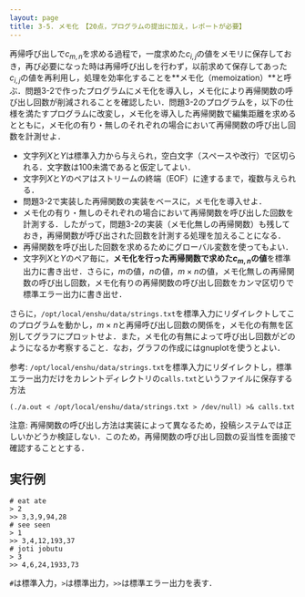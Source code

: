 ```yaml
---
layout: page
title: 3-5. メモ化　【20点，プログラムの提出に加え，レポートが必要】
---
```


再帰呼び出しで$c_{m,n}$を求める過程で，一度求めた$c_{i,j}$の値をメモリに保存しておき，再び必要になった時は再帰呼び出しを行わず，以前求めて保存してあった$c_{i,j}$の値を再利用し，処理を効率化することを**メモ化（memoization）**と呼ぶ．問題3-2で作ったプログラムにメモ化を導入し，メモ化により再帰関数の呼び出し回数が削減されることを確認したい．問題3-2のプログラムを，以下の仕様を満たすプログラムに改変し，メモ化を導入した再帰関数で編集距離を求めるとともに，メモ化の有り・無しのそれぞれの場合において再帰関数の呼び出し回数を計測せよ．

+ 文字列$X$と$Y$は標準入力から与えられ，空白文字（スペースや改行）で区切られる．文字数は100未満であると仮定してよい．
+ 文字列$X$と$Y$のペアはストリームの終端（EOF）に達するまで，複数与えられる．
+ 問題3-2で実装した再帰関数の実装をベースに，メモ化を導入せよ．
+ メモ化の有り・無しのそれぞれの場合において再帰関数を呼び出した回数を計測する．したがって，問題3-2の実装（メモ化無しの再帰関数）も残しておき，再帰関数が呼び出された回数を計測する処理を加えることになる．
+ 再帰関数を呼び出した回数を求めるためにグローバル変数を使ってもよい．
+ 文字列$X$と$Y$のペア毎に，**メモ化を行った再帰関数で求めた$c_{m,n}$の値**を標準出力に書き出せ．さらに，$m$の値，$n$の値，$m \times n$の値，メモ化無しの再帰関数の呼び出し回数，メモ化有りの再帰関数の呼び出し回数をカンマ区切りで標準エラー出力に書き出せ．

さらに，`/opt/local/enshu/data/strings.txt`を標準入力にリダイレクトしてこのプログラムを動かし，$m \times n$と再帰呼び出し回数の関係を，メモ化の有無を区別してグラフにプロットせよ．また，メモ化の有無によって呼び出し回数がどのようになるか考察すること．なお，グラフの作成にはgnuplotを使うとよい．

参考: `/opt/local/enshu/data/strings.txt`を標準入力にリダイレクトし，標準エラー出力だけをカレントディレクトリの`calls.txt`というファイルに保存する方法

```
(./a.out < /opt/local/enshu/data/strings.txt > /dev/null) >& calls.txt
```

注意: 再帰関数の呼び出し方法は実装によって異なるため，投稿システムでは正しいかどうか検証しない．このため，再帰関数の呼び出し回数の妥当性を面接で確認することとする．

## 実行例

```
# eat ate
> 2
>> 3,3,9,94,28
# see seen
> 1
>> 3,4,12,193,37
# joti jobutu
> 3
>> 4,6,24,1933,73
```

`#`は標準入力，`>`は標準出力，`>>`は標準エラー出力を表す．
